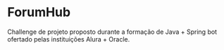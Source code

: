 # ForumHub
Challenge de projeto proposto durante a formação de Java + Spring bot ofertado pelas instituições Alura + Oracle.
